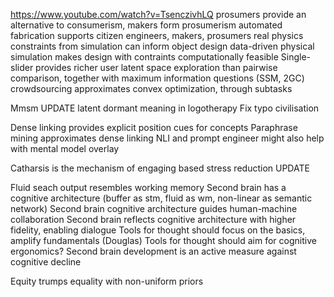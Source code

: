 https://www.youtube.com/watch?v=TsenczivhLQ
prosumers provide an alternative to consumerism, makers form prosumerism
automated fabrication supports citizen engineers, makers, prosumers
real physics constraints from simulation can inform object design
data-driven physical simulation makes design with contraints computationally feasible 
Single-slider provides richer user latent space exploration than pairwise comparison, together with maximum information questions (SSM, 2GC)
crowdsourcing approximates convex optimization, through subtasks

Mmsm
UPDATE latent dormant meaning in logotherapy
Fix typo civilisation

Dense linking provides explicit position cues for concepts
Paraphrase mining approximates dense linking
NLI and prompt engineer might also help with mental model overlay

Catharsis is the mechanism of engaging based stress reduction UPDATE

Fluid seach output resembles working memory
Second brain has a cognitive architecture (buffer as stm, fluid as wm, non-linear as semantic network)
Second brain cognitive architecture guides human-machine collaboration
Second brain reflects cognitive architecture with higher fidelity, enabling dialogue
Tools for thought should focus on the basics, amplify fundamentals (Douglas)
Tools for thought should aim for cognitive ergonomics?
Second brain development is an active measure against cognitive decline

Equity trumps equality with non-uniform priors

